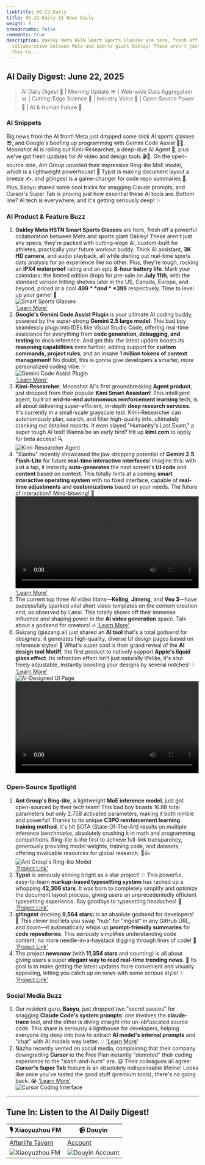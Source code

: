```yaml
---
linkTitle: 06-22-Daily
title: 06-22-Daily AI News Daily
weight: 9
breadcrumbs: false
comments: true
description: Oakley Meta HSTN Smart Sports Glasses are here, fresh off a powerful
  collaboration between Meta and sports giant Oakley! These aren't just any specs;
  they're...
---
```

## AI Daily Digest: June 22, 2025

> AI Daily Digest 🤖 | Morning Update ☀️ | Web-wide Data Aggregation 📊 | Cutting-Edge Science 🧪 | Industry Voice 🎤 | Open-Source Power 💪 | AI & Human Future 🚀

### AI Snippets

Big news from the AI front! Meta just dropped some slick AI sports glasses 😎, and Google's beefing up programming with Gemini Code Assist 👨‍💻. Moonshot AI is rolling out Kimi-Researcher, a deep-dive AI Agent 🔬, plus we've got fresh updates for AI video and design tools 🎬🎨. On the open-source side, Ant Group unveiled their impressive Ring-lite MoE model, which is a lightweight powerhouse! 💪 Typst is making document layout a breeze ✍️, and gitingest is a game-changer for code repo summaries 📂. Plus, Baoyu shared some cool tricks for snagging Claude prompts, and Cursor's Super Tab is proving just how essential these AI tools are. Bottom line? AI tech is everywhere, and it's getting seriously deep! ✨

### AI Product & Feature Buzz
1.  **Oakley Meta HSTN Smart Sports Glasses** are here, fresh off a powerful collaboration between Meta and sports giant Oakley! These aren't just any specs; they're packed with cutting-edge AI, custom-built for athletes, practically your future workout buddy. Think AI assistant, **3K HD camera**, and audio playback, all while dishing out real-time sports data analysis for an experience like no other. Plus, they're tough, rocking an **IPX4 waterproof** rating and an epic **8-hour battery life**. Mark your calendars: the limited edition drops for pre-sale on **July 11th**, with the standard version hitting shelves later in the US, Canada, Europe, and beyond, priced at a cool **$499** and **$399** respectively. Time to level up your game! 🚀
    <br/> ![Smart Sports Glasses](https://cdn.jsdmirror.com/gh/justlovemaki/imagehub@main/images/2025/07/news_01k0257fdseykthgcrjab3kmch.avif) <br/> ['Learn More'](https://www.meta.com/ai-glasses/oakley-meta-hstn/)
2.  **Google's Gemini Code Assist Plugin** is your ultimate AI coding buddy, powered by the super-strong **Gemini 2.5 large model**. This bad boy seamlessly plugs into IDEs like Visual Studio Code, offering real-time assistance for everything from **code generation, debugging, and testing** to docs reference. And get this: the latest update boosts its **reasoning capabilities** even further, adding support for **custom commands, project rules**, and an insane **1 million tokens of context management**! No doubt, this is gonna give developers a smarter, more personalized coding vibe. ✨
    <br/> ![Gemini Code Assist Plugin](https://cdn.jsdmirror.com/gh/justlovemaki/imagehub@main/images/2025/07/news_01k0244ejxe5gaf24enezewtam.avif) <br/> ['Learn More'](https://codeassist.google/)
3.  **Kimi-Researcher**, Moonshot AI's first groundbreaking **Agent product**, just dropped from their popular **Kimi Smart Assistant**! This intelligent agent, built on **end-to-end autonomous reinforcement learning** tech, is all about delivering super-efficient, in-depth **deep research services**. It's currently in a small-scale grayscale test. Kimi-Researcher can autonomously plan, search, and filter high-quality info, ultimately cranking out detailed reports. It even slayed "Humanity's Last Exam," a super tough AI test! Wanna be an early bird? Hit up **kimi.com** to apply for beta access! 🔍
    <br/> ![Kimi-Researcher Agent](https://cdn.jsdmirror.com/gh/justlovemaki/imagehub@main/images/2025/07/news_01k0244jjae7ys6yxq7s4sz1j4.avif) <br/>
4.  "Xiaohu" recently showcased the jaw-dropping potential of **Gemini 2.5 Flash-Lite** for future **real-time interactive interfaces**! Imagine this: with just a tap, it instantly **auto-generates** the next screen's **UI code** and **content** based on context. This totally hints at a coming **smart interactive operating system** with no fixed interface, capable of **real-time adjustments** and **customizations** based on *your* needs. The future of interaction? Mind-blowing! 🤯
    <video src="https://cdn.jsdmirror.com/gh/justlovemaki/imagehub@main/images/2025/07/news_01k0244wd4e9w8k0kk2vaazfsn.mp4" controls="controls" width="100%"></video>
    ['Learn More'](https://x.com/imxiaohu/status/1936371465697599647)
5.  The current top three AI video titans—**Keling**, **Jimeng**, and **Veo 3**—have successfully sparked viral short video templates on the content creation end, as observed by Lanxi. This totally shows off their immense influence and shaping power in the **AI video generation** space. Talk about a godsend for creators! 🔥
    ['Learn More'](https://m.okjike.com/originalPosts/6856755331a37b0fa13aafbc)
6.  Guizang (guizang.ai) just shared an **AI tool** that's a total godsend for designers: it generates high-quality, diverse UI design pages based on reference styles! 🎨 What's super cool is their grand reveal of the **AI design tool Motiff**, the first product to natively support **Apple's liquid glass effect**. Its refraction effect isn't just naturally lifelike, it's also freely adjustable, instantly boosting your designs by several notches! ✨
    ['Learn More'](https://x.com/op7418/status/1936333064927690903)
    <br/> ![AI-Designed UI Page](https://cdn.jsdmirror.com/gh/justlovemaki/imagehub@main/images/2025/07/news_01k0257j7eekybxxw8s9xm0m17.avif) <br/>
    <video src="https://cdn.jsdmirror.com/gh/justlovemaki/imagehub@main/images/2025/07/news_01k0245jngf1kvcqrvetybgbz4.mp4" controls="controls" width="100%"></video>

### Open-Source Spotlight
1.  **Ant Group's Ring-lite**, a lightweight **MoE inference model**, just got open-sourced by their tech team! This bad boy boasts 16.8B total parameters but only 2.75B activated parameters, making it both nimble and powerful! Thanks to its unique **C3PO reinforcement learning training method**, it's hit SOTA (State-Of-The-Art) results on multiple inference benchmarks, absolutely crushing it in math and programming competitions. Ring-lite is the first to achieve full-link transparency, generously providing model weights, training code, and datasets, offering invaluable resources for global research. 🚀👍
    <br/> ![Ant Group's Ring-lite Model](https://cdn.jsdmirror.com/gh/justlovemaki/imagehub@main/images/2025/07/news_01k0245rraf5wbwcg8rebe60wm.avif) <br/> ['Project Link'](https://github.com/inclusionAI/Ring)
2.  **Typst** is seriously shining bright as a star project! ✨ This powerful, easy-to-learn **markup-based typesetting system** has racked up a whopping **42,306 stars**. It was born to completely simplify and optimize the document layout process, giving users an unprecedentedly efficient typesetting experience. Say goodbye to typesetting headaches! 🎉
    ['Project Link'](https://github.com/typst/typst)
3.  **gitingest** (rocking **9,564 stars**) is an absolute godsend for developers! 🎉 This clever tool lets you swap "hub" for "ingest" in any GitHub URL, and boom—it automatically whips up **prompt-friendly summaries** for **code repositories**. This seriously simplifies understanding code content; no more needle-in-a-haystack digging through lines of code! 🤯
    ['Project Link'](https://github.com/cyclotruc/gitingest)
4.  The project **newsnow** (with **11,354 stars** and counting) is all about giving users a super **elegant way to read real-time trending news**. 📖 Its goal is to make getting the latest updates more convenient and visually appealing, letting you catch up on news with some serious style! ✨
    ['Project Link'](https://github.com/ourongxing/newsnow)

### Social Media Buzz
1.  Our resident guru, **Baoyu**, just dropped two "secret sauces" for snagging **Claude Code's system prompts**: one involves the **claude-trace** tool, and the other is diving straight into un-obfuscated source code. This share is seriously a lighthouse for developers, helping everyone dig deep into how to extract **AI model's internal prompts** and "chat" with AI models way better. 💡
    ['Learn More'](https://x.com/dotey/status/1936422285084123434)
2.  Nazha recently vented on social media, complaining that their company downgrading **Cursor** to the Free Plan instantly "demoted" their coding experience to the "slash-and-burn" era. 😩 Their colleagues all agree: **Cursor's Super Tab** feature is an absolutely indispensable lifeline! Looks like once you've tasted the good stuff (premium tools), there's no going back. 😭
    ['Learn More'](https://x.com/xiaokedada/status/1936255604940849576)
    <br/> ![Cursor Coding Interface](https://cdn.jsdmirror.com/gh/justlovemaki/imagehub@main/images/2025/07/news_01k0245v7sf83sn5skvz1rz4xh.avif) <br/>

---

## Tune In: Listen to the AI Daily Digest!

| 🎙️ **Xiaoyuzhou FM** | 📹 **Douyin** |
| --- | --- |
| [Afterlife Tavern](https://www.xiaoyuzhoufm.com/podcast/683c62b7c1ca9cf575a5030e)  |   [Account](https://www.douyin.com/user/MS4wLjABAAAAwpwqPQlu38sO38VyWgw9ZjDEnN4bMR5j8x111UxpseHR9DpB6-CveI5KRXOWuFwG)|
| ![Xiaoyuzhou FM](https://cdn.jsdmirror.com/gh/justlovemaki/imagehub@main/logo/f959f7984e9163fc50d3941d79a7f262.md.png) | ![Douyin Account](https://cdn.jsdmirror.com/gh/justlovemaki/imagehub@main/logo/7fc30805eeb831e1e2baa3a240683ca3.md.png) |